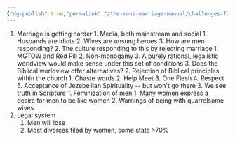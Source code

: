 ```yaml
---
{"dg-publish":true,"permalink":"/the-mans-marriage-manual/challenges-facing-men/challenges-facing-men/","created":"","updated":""}
---
```



1. Marriage is getting harder
		1. Media, both mainstream and social
			1. Husbands are idiots
			2. Wives are unsung heroes
			3. How are men responding?
		2. The culture responding to this by rejecting marriage
			1. MGTOW and Red Pill
			2. Non-monogamy
			3. A purely rational, legalistic worldview would make sense under this set of conditions
		3. Does the Biblical worldview offer alternatives?
	2. Rejection of Biblical principles within the church
		1. Chaste words
		2. Help Meet
		3. One Flesh 
		4. Respect
		5. Acceptance of Jezebellian Spirituality -- but won't go there
	3. We see truth in Scripture
		1. Feminization of men
			1. Many women express a desire for men to be like women
		2. Warnings of being with quarrelsome wives
2. Legal system
	1. Men will lose
	2. Most divorces filed by women, some stats >70%